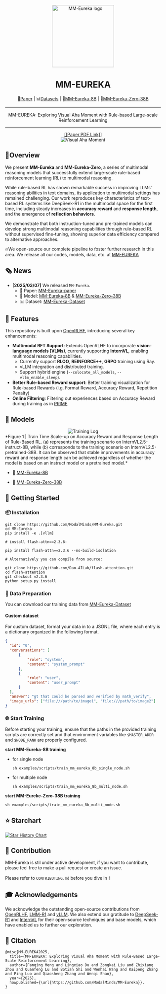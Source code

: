 <div align="center">
    <img alt="MM-Eureka logo" src="./docs/logo.png" style="height: 200px;" />
</div>


<div align="center">

# MM-EUREKA

</div>

<div align="center">
<p align="center">
  📖<a href="https://github.com/ModalMinds/MM-Eureka/blob/main/MM_Eureka_paper.pdf">Paper</a> |
  📊<a href="https://huggingface.co/datasets/FanqingM/MM-Eureka-Dataset">Datasets</a> |
  🤗<a href="https://huggingface.co/FanqingM/MM-Eureka-8B">MM-Eureka-8B</a> |
  🤗<a href="https://huggingface.co/FanqingM/MM-Eureka-Zero-38B">MM-Eureka-Zero-38B</a>
</p>
</div>

<hr>
<div align="center">
<p style="text-align: center;">MM-EUREKA: Exploring Visual Aha Moment with Rule-based Large-scale Reinforcement Learning<p>
</div>
<hr>
<div align="center">
<a href="https://github.com/ModalMinds/MM-Eureka/blob/main/MM_Eureka_paper.pdf">[[Paper PDF Link]]</a>
</div>

<div align="center">
    <img alt="Visual Aha Moment" src="./docs/visual_aha_moment.png"/>
</div>


## 🎯Overview

We present **MM-Eureka** and **MM-Eureka-Zero**, a series of multimodal reasoning models that successfully extend large-scale rule-based reinforcement learning (RL) to multimodal reasoning. 

While rule-based RL has shown remarkable success in improving LLMs' reasoning abilities in text domains, its application to multimodal settings has remained challenging. Our work reproduces key characteristics of text-based RL systems like DeepSeek-R1 in the multimodal space for the first time, including steady increases in **accuracy reward** and **response length**, and the emergence of **reflection behaviors**. 

We demonstrate that both instruction-tuned and pre-trained models can develop strong multimodal reasoning capabilities through rule-based RL without supervised fine-tuning, showing superior data efficiency compared to alternative approaches. 

🔥We open-source our complete pipeline to foster further research in this area. We release all our codes, models, data, etc. at [MM-EUREKA](https://github.com/ModalMinds/MM-EUREKA)

## 🗞️ News

- **[2025/03/07]** We released `MM-Eureka`.
  - 📖 Paper: [MM-Eureka-paper](https://github.com/ModalMinds/MM-Eureka/blob/main/MM_Eureka_paper.pdf) 
  - 🤗 Model: [MM-Eureka-8B](https://huggingface.co/FanqingM/MM-Eureka-8B) & [MM-Eureka-Zero-38B](https://huggingface.co/FanqingM/MM-Eureka-Zero-38B)
  - 📊 Dataset: [MM-Eureka-Dataset](https://huggingface.co/datasets/FanqingM/MM-Eureka-Dataset)



## 🚀 Features

This repository is built upon [OpenRLHF](https://github.com/OpenRLHF/OpenRLHF), introducing several key enhancements:

- **Multimodal RFT Support**: Extends OpenRLHF to incorporate **vision-language models (VLMs)**, currently supporting **InternVL**, enabling multimodal reasoning capabilities.
  - Currently support **RLOO**, **REINFORCE++**, **GRPO** training using Ray.
  - vLLM integration and distributed training.
  - Support hybrid engine (`--colocate_all_models`, `--vllm_enable_sleep`).
- **Better Rule-based Reward support**: Better training visualization for Rule-based Rewards (i.g. Format Reward, Accuracy Reward, Repetition Penalty)
- **Online Filtering**: Filtering out experiences based on Accuracy Reward during training as in [PRIME](https://github.com/PRIME-RL/PRIME)

## 🤖 Models

<div align="center">
    <img alt="Training Log" src="./docs/training_log.png"/>
</div>
*Figure 1 | Train Time Scale-up on Accuracy Reward and Response Length of Rule-Based RL. (a) represents the training scenario on InternVL2.5-instruct-8B, while (b) corresponds to the training scenario on InternVL2.5-pretrained-38B. It can be observed that stable improvements in accuracy reward and response length can be achieved regardless of whether the model is based on an instruct model or a pretrained model.*

- 🤗 [MM-Eureka-8B](https://huggingface.co/FanqingM/MM-Eureka-8B)
  
- 🤗 [MM-Eureka-Zero-38B](https://huggingface.co/FanqingM/MM-Eureka-Zero-38B)


## 🏁 Getting Started

### 📦 Installation

```shell
git clone https://github.com/ModalMinds/MM-Eureka.git
cd MM-Eureka
pip install -e .[vllm]

# install flash-attn==2.3.6:

pip install flash-attn==2.3.6 --no-build-isolation

# Alternatively you can compile from source:

git clone https://github.com/Dao-AILab/flash-attention.git
cd flash-attention
git checkout v2.3.6
python setup.py install
```

### 📂 Data Preparation

You can download our training data from [MM-Eureka-Dataset](https://huggingface.co/datasets/FanqingM/MM-Eureka-Dataset)

#### Custom dataset

For custom dataset, format your data in to a JSONL file,  where each entry is a dictionary organized in the following format. 

```json
{
  "id": "0",
  "conversations": [
      {
          "role": "system",
          "content": "system_prompt"
      },
      {
          "role": "user",
          "content": "user_prompt"
      }
  ],
  "answer": "gt that could be parsed and verified by math_verify",
  "image_urls": ["file:///path/to/image1", "file:///path/to/image2"]
}
```

### 🌐 Start Training

Before starting your training, ensure that the paths in the provided training scripts are correctly set and that environment variables like `$MASTER_ADDR` and `$NODE_RANK` are properly configured.

**start MM-Eureka-8B training**

- for single node

  ```shell
  sh examples/scripts/train_mm_eureka_8b_single_node.sh
  ```

- for multiple node

  ```shell
  sh examples/scripts/train_mm_eureka_8b_multi_node.sh
  ```

**start MM-Eureke-Zero-38B training**

```shell
sh examples/scripts/train_mm_eureka_8b_multi_node.sh
```



## ⭐ Starchart

[![Star History Chart](https://api.star-history.com/svg?repos=ModalMinds/MM-Eureka&type=Date)](https://star-history.com/#ModalMinds/MM-Eureka&Date)

## 🤝 Contribution

MM-Eureka is stil under active development, if you want to contribute, please feel free to make a pull request or create an issue.

Please refer to `CONTRIBUTING.md` before you dive in！

## 🎓 Acknowledgements

We acknowledge the outstanding open-source contributions from [OpenRLHF](https://github.com/OpenRLHF/OpenRLHF), [LMM-R1](https://github.com/TideDra/lmm-r1) and [vLLM](https://github.com/vllm-project/vllm). We also extend our gratitude to [DeepSeek-R1](https://github.com/deepseek-ai/DeepSeek-R1) and [InternVL](https://github.com/OpenGVLab/InternVL) for their open-source techniques and base models, which have enabled us to further our exploration.

## 📜 Citation
```
@misc{MM-EUREKA2025,
  title={MM-EUREKA: Exploring Visual Aha Moment with Rule-Based Large-Scale Reinforcement Learning},
  author={Fanqing Meng and Lingxiao Du and Zongkai Liu and Zhixiang Zhou and Quanfeng Lu and Botian Shi and Wenhai Wang and Kaipeng Zhang and Ping Luo and Qiaosheng Zhang and Wenqi Shao},
  year={2025},
  howpublished={\url{https://github.com/ModalMinds/MM-Eureka}},
}
```

